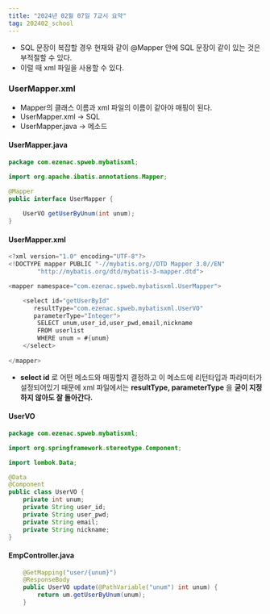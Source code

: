 ```yaml
---
title: "2024년 02월 07일 7교시 요약"
tag: 202402_school
---
```


- SQL 문장이 복잡할 경우 현재와 같이 @Mapper 안에 SQL 문장이 같이 있는 것은 부적절할 수 있다.
- 이럴 때 xml 파일을 사용할 수 있다. 

### UserMapper.xml

- Mapper의 클래스 이름과 xml 파일의 이름이 같아야 매핑이 된다.
- UserMapper.xml -> SQL
- UserMapper.java -> 메소드


#### UserMapper.java

```java
package com.ezenac.spweb.mybatisxml;

import org.apache.ibatis.annotations.Mapper;

@Mapper
public interface UserMapper {
	
	UserVO getUserByUnum(int unum);
}
```

#### UserMapper.xml

```java
<?xml version="1.0" encoding="UTF-8"?>
<!DOCTYPE mapper PUBLIC "-//mybatis.org//DTD Mapper 3.0//EN"
        "http://mybatis.org/dtd/mybatis-3-mapper.dtd">

<mapper namespace="com.ezenac.spweb.mybatisxml.UserMapper">

    <select id="getUserById" 
       resultType="com.ezenac.spweb.mybatisxml.UserVO" 
       parameterType="Integer">
        SELECT unum,user_id,user_pwd,email,nickname 
        FROM userlist 
        WHERE unum = #{unum}
    </select>
    
</mapper>
```

- **select id** 로 어떤 메소드와 매핑할지 결정하고 이 메소드에 리턴타입과 파라미터가 설정되어있기 때문에 xml 파일에서는 **resultType, parameterType** 을 **굳이 지정하지 않아도 잘 돌아간다.**

#### UserVO

```java
package com.ezenac.spweb.mybatisxml;

import org.springframework.stereotype.Component;

import lombok.Data;

@Data
@Component
public class UserVO {
	private int unum;
	private String user_id;
	private String user_pwd;
	private String email;
	private String nickname;
}
```

#### EmpController.java

```java
	@GetMapping("user/{unum}")
	@ResponseBody
	public UserVO update(@PathVariable("unum") int unum) {
		return um.getUserByUnum(unum);
	}
```